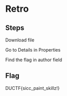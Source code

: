 # Retro

## Steps
Download file

Go to Details in Properties

Find the flag in author field

## Flag
DUCTF{sicc_paint_skillz!}
